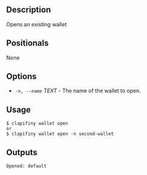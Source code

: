 ## Description

Opens an existing wallet

## Positionals
None
## Options
- `-n, --name` _TEXT_ - The name of the wallet to open.
## Usage


```shell
$ clapifiny wallet open
or
$ clapifiny wallet open -n second-wallet
```

## Outputs


```shell
Opened: default
```
